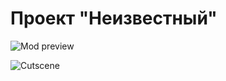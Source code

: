 # Проект "Неизвестный"

![Mod preview](http://ru-script.3dn.ru/_ld/6/27899882.png)

![Cutscene](http://ru-script.3dn.ru/_fr/1/9307633.png)
